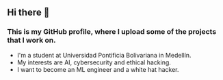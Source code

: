 ## Hi there 👋

### This is my GitHub profile, where I upload some of the projects that I work on.
- I'm a student at Universidad Pontificia Bolivariana in Medellín.
- My interests are AI, cybersecurity and ethical hacking.
- I want to become an ML engineer and a white hat hacker.
